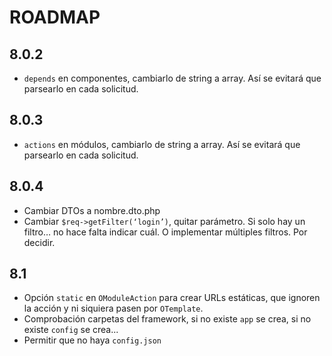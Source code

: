 ROADMAP
=======

## 8.0.2

* `depends` en componentes, cambiarlo de string a array. Así se evitará que parsearlo en cada solicitud.

##  8.0.3

* `actions` en módulos, cambiarlo de string a array. Así se evitará que parsearlo en cada solicitud.

## 8.0.4

* Cambiar DTOs a nombre.dto.php
* Cambiar `$req->getFilter(‘login’)`, quitar parámetro. Si solo hay un filtro… no hace falta indicar cuál. O implementar múltiples filtros. Por decidir.

## 8.1

* Opción `static` en `OModuleAction` para crear URLs estáticas, que ignoren la acción y ni siquiera pasen por `OTemplate`.
* Comprobación carpetas del framework, si no existe `app` se crea, si no existe `config` se crea...
* Permitir que no haya `config.json`
